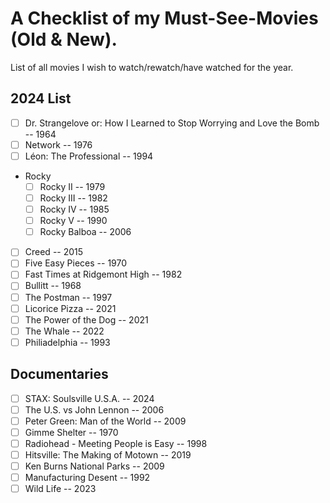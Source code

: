 # A Checklist of my Must-See-Movies (Old & New).

List of all movies I wish to watch/rewatch/have watched for the year.

## 2024 List

- [ ] Dr. Strangelove or: How I Learned to Stop Worrying and Love the Bomb -- 1964
- [ ] Network -- 1976
- [ ] Léon: The Professional -- 1994
- Rocky
  - [ ] Rocky II -- 1979
  - [ ] Rocky III -- 1982
  - [ ] Rocky IV -- 1985
  - [ ] Rocky V -- 1990
  - [ ] Rocky Balboa -- 2006
- [ ] Creed -- 2015
- [ ] Five Easy Pieces -- 1970
- [ ] Fast Times at Ridgemont High -- 1982
- [ ] Bullitt -- 1968
- [ ] The Postman -- 1997
- [ ] Licorice Pizza -- 2021
- [ ] The Power of the Dog -- 2021
- [ ] The Whale -- 2022
- [ ] Philiadelphia -- 1993

## Documentaries

- [ ] STAX: Soulsville U.S.A. -- 2024
- [ ] The U.S. vs John Lennon -- 2006
- [ ] Peter Green: Man of the World -- 2009
- [ ] Gimme Shelter -- 1970
- [ ] Radiohead - Meeting People is Easy -- 1998
- [ ] Hitsville: The Making of Motown -- 2019
- [ ] Ken Burns National Parks -- 2009
- [ ] Manufacturing Desent -- 1992
- [ ] Wild Life -- 2023

